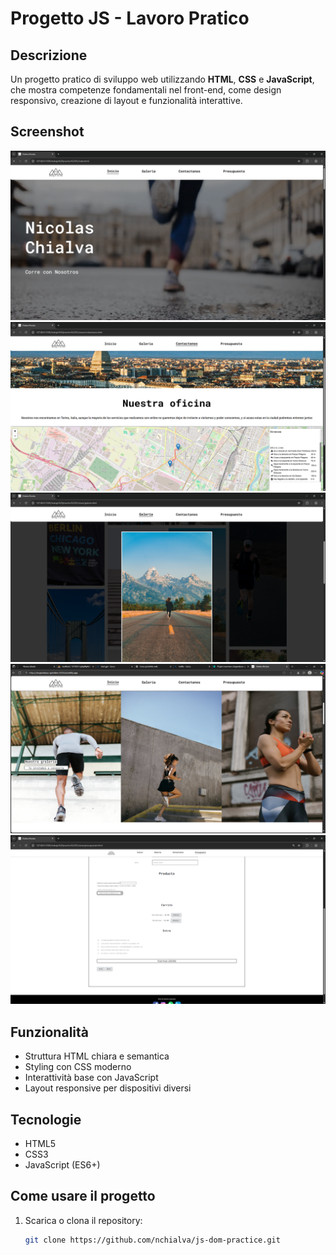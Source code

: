 # Progetto JS - Lavoro Pratico

## Descrizione
Un progetto pratico di sviluppo web utilizzando **HTML**, **CSS** e **JavaScript**, che mostra competenze fondamentali nel front-end, come design responsivo, creazione di layout e funzionalità interattive.

## Screenshot
![Screenshot del progetto](./assets/screen/screen1.png)
![Screenshot del progetto](./assets/screen/screen2.png)
![Screenshot del progetto](./assets/screen/screen3.png)
![Screenshot del progetto](./assets/screen/screen4.png)
![Screenshot del progetto](./assets/screen/screen5.png) <!-- Cambia "screenshot.png" por el nombre real de tu imagen -->

## Funzionalità
- Struttura HTML chiara e semantica
- Styling con CSS moderno
- Interattività base con JavaScript
- Layout responsive per dispositivi diversi

## Tecnologie
- HTML5
- CSS3
- JavaScript (ES6+)

## Come usare il progetto
1. Scarica o clona il repository:
   ```bash
   git clone https://github.com/nchialva/js-dom-practice.git
